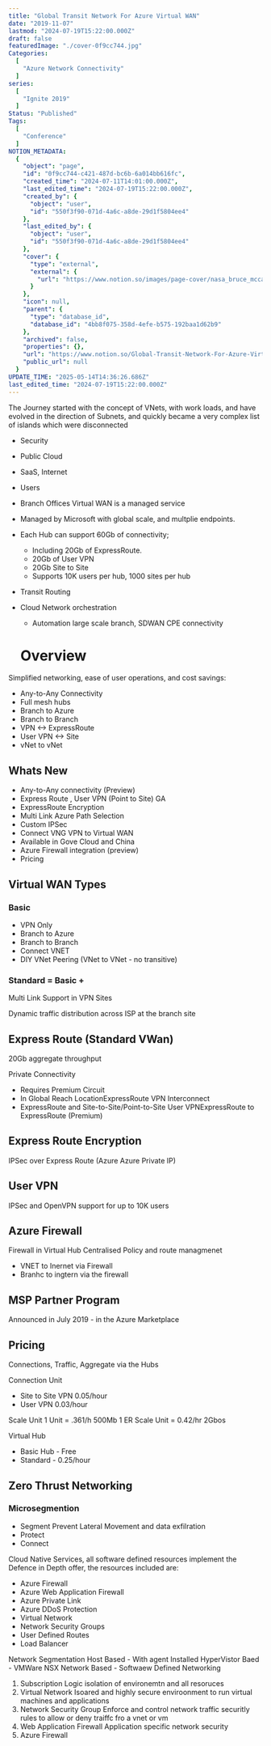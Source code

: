 ```yaml
---
title: "Global Transit Network For Azure Virtual WAN"
date: "2019-11-07"
lastmod: "2024-07-19T15:22:00.000Z"
draft: false
featuredImage: "./cover-0f9cc744.jpg"
Categories:
  [
    "Azure Network Connectivity"
  ]
series:
  [
    "Ignite 2019"
  ]
Status: "Published"
Tags:
  [
    "Conference"
  ]
NOTION_METADATA:
  {
    "object": "page",
    "id": "0f9cc744-c421-487d-bc6b-6a014bb616fc",
    "created_time": "2024-07-11T14:01:00.000Z",
    "last_edited_time": "2024-07-19T15:22:00.000Z",
    "created_by": {
      "object": "user",
      "id": "550f3f90-071d-4a6c-a8de-29d1f5804ee4"
    },
    "last_edited_by": {
      "object": "user",
      "id": "550f3f90-071d-4a6c-a8de-29d1f5804ee4"
    },
    "cover": {
      "type": "external",
      "external": {
        "url": "https://www.notion.so/images/page-cover/nasa_bruce_mccandless_spacewalk.jpg"
      }
    },
    "icon": null,
    "parent": {
      "type": "database_id",
      "database_id": "4bb8f075-358d-4efe-b575-192baa1d62b9"
    },
    "archived": false,
    "properties": {},
    "url": "https://www.notion.so/Global-Transit-Network-For-Azure-Virtual-WAN-0f9cc744c421487dbc6b6a014bb616fc",
    "public_url": null
  }
UPDATE_TIME: "2025-05-14T14:36:26.686Z"
last_edited_time: "2024-07-19T15:22:00.000Z"
---
```


The Journey started with the concept of VNets, with work loads, and have evolved in the direction of Subnets, and quickly became a very complex list of islands which were disconnected

* Security
* Public Cloud
* SaaS, Internet
* Users
* Branch Offices
Virtual WAN is a managed service

* Managed by Microsoft with global scale, and multplie endpoints.
* Each Hub can support 60Gb of connectivity;
  * Including 20Gb of ExpressRoute.
  * 20Gb of User VPN
  * 20Gb Site to Site
  * Supports 10K users per hub, 1000 sites per hub
* Transit Routing
* Cloud Network orchestration
  * Automation large scale branch, SDWAN CPE connectivity
  # Overview

Simplified networking, ease of user operations, and cost savings:

* Any-to-Any Connectivity
* Full mesh hubs
* Branch to Azure
* Branch to Branch
* VPN <-> ExpressRoute
* User VPN <-> Site
* vNet to vNet
## Whats New

* Any-to-Any connectivity (Preview)
* Express Route , User VPN (Point to Site) GA
* ExpressRoute Encryption
* Multi Link Azure Path Selection
* Custom IPSec
* Connect VNG VPN to Virtual WAN
* Available in Gove Cloud and China
* Azure Firewall integration (preview)
* Pricing
## Virtual WAN Types

### Basic

* VPN Only
* Branch to Azure
* Branch to Branch
* Connect VNET
* DIY VNet Peering (VNet to VNet - no transitive)
### Standard = Basic +

Multi Link Support in VPN Sites

Dynamic traffic distribution across ISP at the branch site

## Express Route (Standard VWan)

20Gb aggregate throughput

Private Connectivity

* Requires Premium Circuit
* In Global Reach LocationExpressRoute VPN Interconnect
* ExpressRoute and Site-to-Site/Point-to-Site User VPNExpressRoute to ExpressRoute (Premium)
## Express Route Encryption

IPSec over Express Route (Azure Azure Private IP)

## User VPN

IPSec and OpenVPN support for up to 10K users

## Azure Firewall

Firewall in Virtual Hub
Centralised Policy and route managmenet
* VNET to Inernet via Firewall
* Branhc to ingtern via the firewall

## MSP Partner Program

Announced in July 2019 - in the Azure Marketplace

## Pricing

Connections, Traffic, Aggregate via the Hubs

Connection Unit
* Site to Site VPN 0.05/hour
* User VPN 0.03/hour

Scale Unit
1 Unit = .361/h 500Mb
1 ER Scale Unit = 0.42/hr 2Gbos

Virtual Hub
* Basic Hub - Free
* Standard - 0.25/hour

## Zero Thrust Networking

### Microsegmention

* Segment
Prevent Lateral Movement and data exfilration
* Protect
* Connect

Cloud Native Services, all software defined resources implement the Defence in Depth offer, the resources included are:
* Azure Firewall
* Azure Web Application Firewall
* Azure Private Link
* Azure DDoS Protection
* Virtual Network
* Network Security Groups
* User Defined Routes
* Load Balancer

Network Segmentation
Host Based - With agent Installed
HyperVistor Baed - VMWare NSX
Network Based - Softwaew Defined Networking

1. Subscription
Logic isolation of environemtn and all resoruces
1. Virtual Network
Isoared and highly secure enviroonment to run virtual machines and applications
1. Network Security Group
Enforce and control network traffic securitly rules to allow or deny traiffc fro a vnet or vm
1. Web Application Firewall
Application specific network security
1. Azure Firewall
